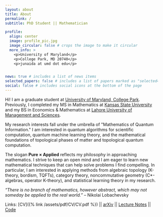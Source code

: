 ```yaml
---
layout: about
title: About
permalink: /
subtitle: PhD Student || Mathematician 

profile:
  align: center
  image: profile_pic.jpg
  image_circular: false # crops the image to make it circular
  more_info: >
    <p>University of Maryland</p>
    <p>College Park, MD 20740</p>
    <p>junaida at umd dot edu</p>


news: true # includes a list of news items
selected_papers: false # includes a list of papers marked as "selected={true}"
social: false # includes social icons at the bottom of the page
---
```


Hi! I am a graduate student at [University of Maryland, College Park](https://www-math.umd.edu). Previously, I completed my MS in Mathematics at [Kansas State University](https://www.math.ksu.edu) and my BS in Economics & Mathematics at [Lahore University of Management and Sciences](https://lums.edu.pk).

My research interests fall under the umbrella of "Mathematics of Quantum Information." I am interested in quantum algorithms for scientific computation, quantum machine learning theory, and the mathematical foundations of topological phases of matter and topological quantum computation.

<!-- 
* Quantum Algorithms for Scientific Computation
* Quantum Neural Network Theory
* Topological Phases of Matter (TPM)
* Topological Quantum Computation (TQC)
-->

The slogan **Pure × Applied** reflects my philosophy in approaching mathematics. I strive to keep an open mind and I am eager to learn new mathematical techniques that can help solve problems I find compelling. In particular, I am interested in applying methods from algebraic topology (K-theory, bordism, TQFTs), category theory, noncommutative geometry (C*-algebras, operator K-theory), and statistical learning theory in my research. 
  
<!-- 
* Algebraic Topology: Topological K-Theory; Bordism; TQFTs  
* Category Theory  
* Noncommutative Geometry: C*-Algebras; Operator K-Theory  
-->
  
  *“There is no branch of mathematics, however abstract, which may not someday be applied to the real world.”* – Nikolai Lobachevsky
  
  Links:  [CV]({% link /assets/pdf/CV/CV.pdf %})
  ||  <a href="https://arxiv.org/search/quant-ph?query=Aftab%2C+Junaid&searchtype=author&abstracts=show&order=-announced_date_first&size=50" target="_blank">arXiv</a>
  || <a href="https://junaid-aftab.github.io/notes/" target="_blank">Lecture Notes</a>
  || <a href="https://junaid-aftab.github.io/repositories/" target="_blank">Code</a>
  
  
  
  